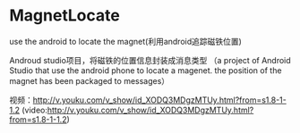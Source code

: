 # MagnetLocate
use the android to locate the magnet(利用android追踪磁铁位置)

Androud studio项目，将磁铁的位置信息封装成消息类型
（a project of Android Studio that use the android phone to locate a magenet.
the position of the magnet has been packaged to messages）

视频：http://v.youku.com/v_show/id_XODQ3MDgzMTUy.html?from=s1.8-1-1.2
(video:http://v.youku.com/v_show/id_XODQ3MDgzMTUy.html?from=s1.8-1-1.2)
